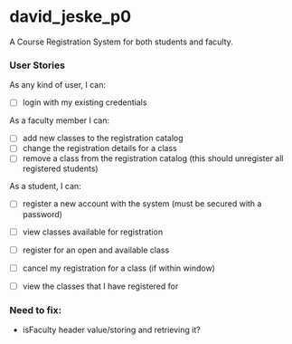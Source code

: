 # david_jeske_p0

A Course Registration System for both students and faculty.


### User Stories

As any kind of user, I can:

-   [ ] login with my existing credentials

As a faculty member I can:

-   [ ] add new classes to the registration catalog
-   [ ] change the registration details for a class
-   [ ] remove a class from the registration catalog (this should unregister all registered students)

As a student, I can:

-   [ ] register a new account with the system (must be secured with a password)
-   [ ] view classes available for registration
-   [ ] register for an open and available class
-   [ ] cancel my registration for a class (if within window)
-   [ ] view the classes that I have registered for


### Need to fix:

- isFaculty header value/storing and retrieving it?
